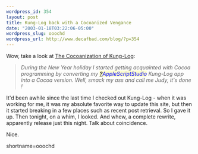 ```yaml
--- 
wordpress_id: 354
layout: post
title: Kung-Log back with a Cocoanized Vengance
date: "2003-01-18T03:22:06-05:00"
wordpress_slug: ooochd
wordpress_url: http://www.decafbad.com/blog/?p=354
---
```

<p>Wow, take a look at <a href="http://www.kung-foo.tv/blog/archives/000368.php#000368" target="_top">The Cocoanization of Kung-Log</a>:<blockquote><i>During the New Year holiday I started getting acquainted with Cocoa programming by converting my <span style='background : #FFFFCE;'><a href="http://www.decafbad.com/twiki/bin/edit/Main/AppleScriptStudio?topicparent=Main.FilterData"><b>?</b></a><font color="#0000FF">AppleScriptStudio</font></span> Kung-Log app into a Cocoa version. Well, smack my ass and call me Judy, it's done !</i></blockquote>It'd been awhile since the last time I checked out Kung-Log - when it was working for me, it was my absolute favorite way to update this site, but then it started breaking in a few places such as recent post retrieval.  So I gave it up.  Then tonight, on a whim, I looked.  And whew, a complete rewrite, apparently release just this night.  Talk about coincidence.</p>
<p>Nice.</p>
<!--more-->
shortname=ooochd
